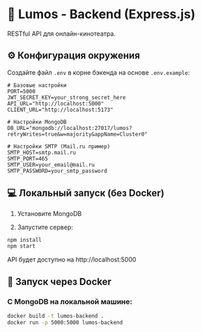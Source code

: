 # 🚀 Lumos - Backend (Express.js)

RESTful API для онлайн-кинотеатра.

## ⚙️ Конфигурация окружения

Создайте файл `.env` в корне бэкенда на основе `.env.example`:

```env
# Базовые настройки
PORT=5000
JWT_SECRET_KEY=your_strong_secret_here
API_URL="http://localhost:5000"
CLIENT_URL="http://localhost:5173"

# Настройки MongoDB
DB_URL="mongodb://localhost:27017/lumos?retryWrites=true&w=majority&appName=Cluster0"

# Настройки SMTP (Mail.ru пример)
SMTP_HOST=smtp.mail.ru
SMTP_PORT=465
SMTP_USER=your_email@mail.ru
SMTP_PASSWORD=your_smtp_password
```
## 💻 Локальный запуск (без Docker)
1) Установите MongoDB

2) Запустите сервер:

```bash
npm install
npm start
```

API будет доступно на http://localhost:5000

## 🐳 Запуск через Docker
### С MongoDB на локальной машине:
```bash 
docker build -t lumos-backend .
docker run -p 5000:5000 lumos-backend
```
